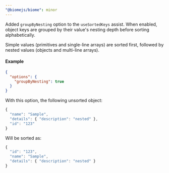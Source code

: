 ```yaml
---
"@biomejs/biome": minor
---
```


Added `groupByNesting` option to the `useSortedKeys` assist. When enabled, object keys are grouped by their value's nesting depth before sorting alphabetically.

Simple values (primitives and single-line arrays) are sorted first, followed by nested values (objects and multi-line arrays).

#### Example

```json
{
  "options": {
    "groupByNesting": true
  }
}
```

With this option, the following unsorted object:

```js
{
  "name": "Sample",
  "details": { "description": "nested" },
  "id": "123"
}
```

Will be sorted as:

```js
{
  "id": "123",
  "name": "Sample",
  "details": { "description": "nested" }
}
```
